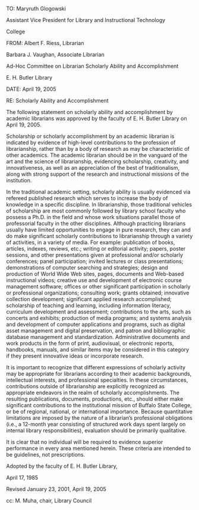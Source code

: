 TO: Maryruth Glogowski

Assistant Vice President for Library and Instructional Technology

College

FROM: Albert F. Riess, Librarian

Barbara J. Vaughan, Associate Librarian

Ad-Hoc Committee on Librarian Scholarly Ability and Accomplishment

E. H. Butler Library

DATE: April 19, 2005

RE: Scholarly Ability and Accomplishment

The following statement on scholarly ability and accomplishment by academic librarians was approved by the faculty of E. H. Butler Library on April 19, 2005.

Scholarship or scholarly accomplishment by an academic librarian is indicated by evidence of high-level contributions to the profession of librarianship, rather than by a body of research as may be characteristic of other academics. The academic librarian should be in the vanguard of the art and the science of librarianship, evidencing scholarship, creativity, and innovativeness, as well as an appreciation of the best of traditionalism, along with strong support of the research and instructional missions of the institution.

In the traditional academic setting, scholarly ability is usually evidenced via refereed published research which serves to increase the body of knowledge in a specific discipline. In librarianship, those traditional vehicles of scholarship are most commonly followed by library school faculty who possess a Ph.D. in the field and whose work situations parallel those of professorial faculty in the other disciplines. Although practicing librarians usually have limited opportunities to engage in pure research, they can and do make significant scholarly contributions to librarianship through a variety of activities, in a variety of media. For example: publication of books, articles, indexes, reviews, etc.; writing or editorial activity; papers, poster sessions, and other presentations given at professional and/or scholarly conferences; panel participation; invited lectures or class presentations; demonstrations of computer searching and strategies; design and production of World Wide Web sites, pages, documents and Web-based instructional videos; creative use and development of electronic course management software; offices or other significant participation in scholarly or professional organizations; consulting work; grants obtained; innovative collection development; significant applied research accomplished; scholarship of teaching and learning, including information literacy, curriculum development and assessment; contributions to the arts, such as concerts and exhibits; production of media programs; and systems analysis and development of computer applications and programs, such as digital asset management and digital preservation, and patron and bibliographic database management and standardization. Administrative documents and work products in the form of print, audiovisual, or electronic reports, handbooks, manuals, and similar items may be considered in this category if they present innovative ideas or incorporate research.

It is important to recognize that different expressions of scholarly activity may be appropriate for librarians according to their academic backgrounds, intellectual interests, and professional specialties. In these circumstances, contributions outside of librarianship are explicitly recognized as appropriate endeavors in the realm of scholarly accomplishments. The resulting publications, documents, productions, etc., should either make significant contributions to the institutional mission of Buffalo State College, or be of regional, national, or international importance. Because quantitative limitations are imposed by the nature of a librarian’s professional obligations (i.e., a 12-month year consisting of structured work days spent largely on internal library responsibilities), evaluation should be primarily qualitative.

It is clear that no individual will be required to evidence superior performance in every area mentioned herein. These criteria are intended to be guidelines, not prescriptions.

Adopted by the faculty of E. H. Butler Library,

April 17, 1985

Revised January 23, 2001, April 19, 2005

cc: M. Muha, chair, Library Council
